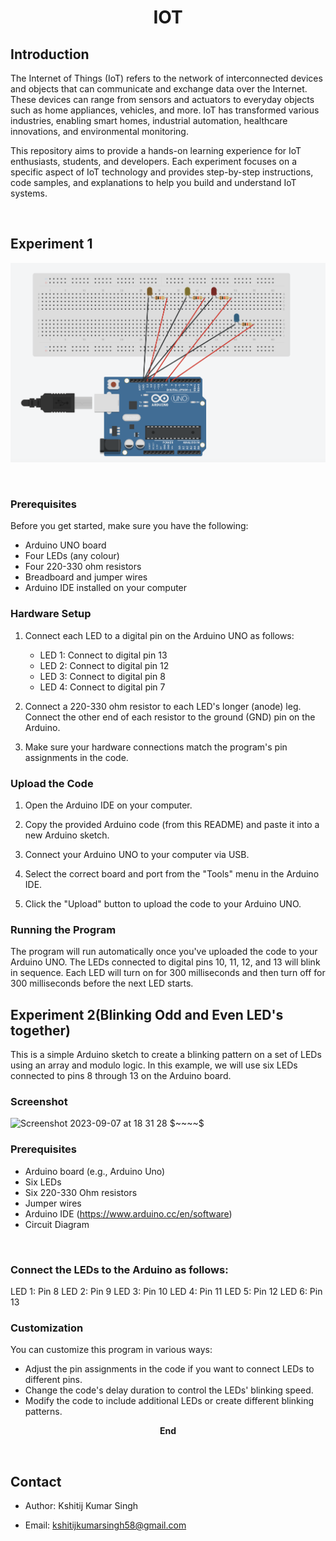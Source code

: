 <div align="center">
  
  # IOT
  </div>

## Introduction

The Internet of Things (IoT) refers to the network of interconnected devices and objects that can communicate and exchange data over the Internet. These devices can range from sensors and actuators to everyday objects such as home appliances, vehicles, and more. IoT has transformed various industries, enabling smart homes, industrial automation, healthcare innovations, and environmental monitoring.

This repository aims to provide a hands-on learning experience for IoT enthusiasts, students, and developers. Each experiment focuses on a specific aspect of IoT technology and provides step-by-step instructions, code samples, and explanations to help you build and understand IoT systems.

$~~~$
## Experiment 1

![Experiment 1](https://github.com/Kshitijkumar15/IOT/blob/Beginning/Screenshot%202023-09-01%20at%2009.31.25.png)

$~~~$

### Prerequisites

Before you get started, make sure you have the following:

- Arduino UNO board
- Four LEDs (any colour)
- Four 220-330 ohm resistors
- Breadboard and jumper wires
- Arduino IDE installed on your computer
$~~~$
### Hardware Setup

1. Connect each LED to a digital pin on the Arduino UNO as follows:
   - LED 1: Connect to digital pin 13
   - LED 2: Connect to digital pin 12
   - LED 3: Connect to digital pin 8
   - LED 4: Connect to digital pin 7

2. Connect a 220-330 ohm resistor to each LED's longer (anode) leg. Connect the other end of each resistor to the ground (GND) pin on the Arduino.

3. Make sure your hardware connections match the program's pin assignments in the code.
$~~~$
### Upload the Code

1. Open the Arduino IDE on your computer.

2. Copy the provided Arduino code (from this README) and paste it into a new Arduino sketch.

3. Connect your Arduino UNO to your computer via USB.

4. Select the correct board and port from the "Tools" menu in the Arduino IDE.

5. Click the "Upload" button to upload the code to your Arduino UNO.
$~~~$
### Running the Program

The program will run automatically once you've uploaded the code to your Arduino UNO. The LEDs connected to digital pins 10, 11, 12, and 13 will blink in sequence. Each LED will turn on for 300 milliseconds and then turn off for 300 milliseconds before the next LED starts.
$~~~$

## Experiment 2(Blinking Odd and Even LED's together)
This is a simple Arduino sketch to create a blinking pattern on a set of LEDs using an array and modulo logic. In this example, we will use six LEDs connected to pins 8 through 13 on the Arduino board.
$~~~$
### Screenshot
<img width="1052" alt="Screenshot 2023-09-07 at 18 31 28" src="https://github.com/Kshitijkumar15/IOT/assets/66892634/79359241-f42d-456f-84e0-a69f7441e3bc">
$~~~~$

### Prerequisites

- Arduino board (e.g., Arduino Uno)
- Six LEDs
- Six 220-330 Ohm resistors
- Jumper wires
- Arduino IDE (https://www.arduino.cc/en/software)
- Circuit Diagram

$~~~$
### Connect the LEDs to the Arduino as follows:

LED 1: Pin 8
LED 2: Pin 9
LED 3: Pin 10
LED 4: Pin 11
LED 5: Pin 12
LED 6: Pin 13
$~~~$

### Customization

You can customize this program in various ways:

- Adjust the pin assignments in the code if you want to connect LEDs to different pins.
- Change the code's delay duration to control the LEDs' blinking speed.
- Modify the code to include additional LEDs or create different blinking patterns.


<div align="center">
  
 <b>End</b>
  </div>
  
$~~~$

## Contact

- Author: Kshitij Kumar Singh
- Email: kshitijkumarsingh58@gmail.com

  $~~~$


